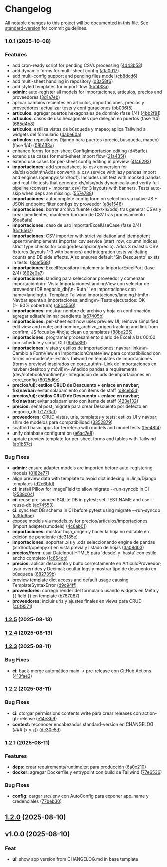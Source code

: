 # Changelog

All notable changes to this project will be documented in this file. See [standard-version](https://github.com/conventional-changelog/standard-version) for commit guidelines.

### 1.0.1 (2025-10-08)


### Features

* add cron-ready script for pending CSVs processing ([4d43b53](https://github.com/DarkyDieLJob/GestionFerreteria/commit/4d43b5339c2172f0a868816b87ededb2e4541036))
* add dynamic forms for multi-sheet config ([a1a0d17](https://github.com/DarkyDieLJob/GestionFerreteria/commit/a1a0d17b30e5106c17b21d0317b9fe859b598889))
* add multi-config support and pending files model ([cb8dcd6](https://github.com/DarkyDieLJob/GestionFerreteria/commit/cb8dcd60b0a19284d40d2b5bc18690b81b6b08f1))
* add multi-sheet handling in repository ([d3a58f6](https://github.com/DarkyDieLJob/GestionFerreteria/commit/d3a58f6b94cea545f88f22f64f866ad58f21dede))
* add styled templates for import flow ([5bf438a](https://github.com/DarkyDieLJob/GestionFerreteria/commit/5bf438aa99de49a208c25b3754bc300b1d5c438f))
* **admin:** auto-register all models for importaciones, articulos, precios and proveedores ([3d1a7eb](https://github.com/DarkyDieLJob/GestionFerreteria/commit/3d1a7eb03a5592e1471faecefa42f2fa18f328e4))
* aplicar cambios recientes en articulos, importaciones, precios y proveedores; actualizar tests y configuraciones ([bb036f5](https://github.com/DarkyDieLJob/GestionFerreteria/commit/bb036f5793088cce6e3ef48a3d19ecd44f589d31))
* **articulos:** agregar puertos hexagonales de dominio (fase 1/4) ([4bb2f81](https://github.com/DarkyDieLJob/GestionFerreteria/commit/4bb2f816b1c843e0aca6c03864231c4f696a6563))
* **articulos:** casos de uso hexagonales que delegan en puertos (fase 1/4) ([665d4b8](https://github.com/DarkyDieLJob/GestionFerreteria/commit/665d4b8a0e8e1fe97678420011b8341da76fb5a8))
* **articulos:** estiliza vistas de búsqueda y mapeo; aplica Tailwind a widgets del formulario ([4abe60a](https://github.com/DarkyDieLJob/GestionFerreteria/commit/4abe60aa8f7452593e261b852ab1909d9604a6f7))
* **articulos:** repositorios Django para puertos (precio, busqueda, mapeo) (fase 1/4) ([09b133a](https://github.com/DarkyDieLJob/GestionFerreteria/commit/09b133afdb5b210796fccb08e2a0d9786f108600))
* enhance forms for per-sheet ConfigImportacion editing ([d45affc](https://github.com/DarkyDieLJob/GestionFerreteria/commit/d45affc1b1dcf5d6c33d9f16a6b0a62228e47365))
* extend use cases for multi-sheet import flow ([21a435f](https://github.com/DarkyDieLJob/GestionFerreteria/commit/21a435f6967106d00d75a9707658ef4110b1c792))
* extend use cases for per-sheet config editing in preview ([4f46293](https://github.com/DarkyDieLJob/GestionFerreteria/commit/4f46293cd77c0065d9c55f291cbc6063046f3f70))
* **importaciones:** add spreadsheet-to-csv conversion for xls/xlsx/ods\n\nAdds convertir_a_csv service with lazy pandas import and engines (openpyxl/xlrd/odf). Includes unit test with mocked pandas and real-file tests that generate xls/xlsx/ods dynamically and verify full pipeline (convert + importar_csv) for 3 layouts with banners. Tests auto-skip when deps are missing. ([557e788](https://github.com/DarkyDieLJob/GestionFerreteria/commit/557e7883447e157214fa7b1095d401271438cd36))
* **importaciones:** autocomplete config form on selection via native JS + JSON endpoint; filter configs by proveedor ([e8e1548](https://github.com/DarkyDieLJob/GestionFerreteria/commit/e8e15480aa52dc7ecdfcc7410105bfb27056d0bf))
* **importaciones:** borrar archivo fuente (xlsx/xls/ods) tras generar CSVs y crear pendientes; mantener borrado de CSV tras procesamiento ([6ea6afa](https://github.com/DarkyDieLJob/GestionFerreteria/commit/6ea6afa80450510441e481478ae9beef00f899ee))
* **importaciones:** caso de uso ImportarExcelUseCase (fase 2/4) ([6cf6567](https://github.com/DarkyDieLJob/GestionFerreteria/commit/6cf6567e14924b14bc5b08c978a56d3c6fe8adfa))
* **importaciones:** CSV importer with strict validation and idempotent upsert\n\nImplements importar_csv service (start_row, column indices, strict type checks for codigo/descripcion/precio). Adds 3 realistic CSV fixtures (layouts 1-3 with banners) and integration tests validating counts and DB side effects. Also ensures default 'Sin Descuento' exists in tests. ([8cef568](https://github.com/DarkyDieLJob/GestionFerreteria/commit/8cef568251b0271bdee4ab508f87af280f2e2581))
* **importaciones:** ExcelRepository implementa ImportarExcelPort (fase 2/4) ([662e0a7](https://github.com/DarkyDieLJob/GestionFerreteria/commit/662e0a7711df68412b88bf4eef5a861bb171f691))
* **importaciones:** landing para seleccionar proveedor y comenzar importación\n\n- Vista ImportacionesLandingView con selector de proveedor (DB negocio_db)\n- Ruta '' en importaciones con name=landing\n- Template Tailwind importaciones/landing.html\n- Navbar apunta a importaciones:landing\n- Tests ejecutados: OK (>=90% cobertura) ([c8c4550](https://github.com/DarkyDieLJob/GestionFerreteria/commit/c8c4550dc11b2ef171fe455a20fa775ff812615c))
* **importaciones:** mostrar nombre de archivo y hoja en confirmación; agregar editar/eliminar pendiente ([a67405b](https://github.com/DarkyDieLJob/GestionFerreteria/commit/a67405b3fe7f4d1f183c326f4af6611f64a7cfb9))
* **importaciones:** per-sheet edit now uses preview UI; remove simplified edit view and route; add nombre_archivo_origen tracking and link from confirm; JS focus by #hoja; clean up templates ([88be225](https://github.com/DarkyDieLJob/GestionFerreteria/commit/88be2257d904d2d9e752423385b3852a9f188a46))
* **importaciones:** programar procesamiento diario de Excel a las 00:00 con schedule y script CLI ([9b0a89f](https://github.com/DarkyDieLJob/GestionFerreteria/commit/9b0a89fdcac5a38f8bd34c43aaf2084b9a6c09f9))
* **importaciones:** vistas y estilos de importaciones; navbar link\n\n- Cambio a FormView en ImportacionCreateView para compatibilidad con forms no-modelo\n- Estilos Tailwind en templates de importaciones (form y preview) inspirados en core_auth\n- Link de Importaciones en navbar (desktop y móvil)\n- Añadido pandas a requirements (dev/notebook/runtime)\n- Integración de urls de importaciones en core_config ([6025d6c](https://github.com/DarkyDieLJob/GestionFerreteria/commit/6025d6c717b70c87eab4cf68a9282e4edbce3580))
* **precios/ui): estilos CRUD de Descuento + enlace en navbar; fix(navbar:** evitar solapamiento con items de staff ([d8ceb5d](https://github.com/DarkyDieLJob/GestionFerreteria/commit/d8ceb5d9e23e7112979a90dced016c417835d679))
* **precios/ui): estilos CRUD de Descuento + enlace en navbar; fix(navbar:** evitar solapamiento con items de staff ([423e132](https://github.com/DarkyDieLJob/GestionFerreteria/commit/423e1329fa08fbc7cc33ca49d4b32fdacc2a84c7))
* **precios:** señal post_migrate para crear Descuento por defecto en negocio_db ([71773a1](https://github.com/DarkyDieLJob/GestionFerreteria/commit/71773a1582a0d2b02776ae6e96c2659e63f874f9))
* **proveedores:** CRUD vistas, urls, templates y tests; estilos UI y navbar; shim de modelos para compatibilidad ([3352879](https://github.com/DarkyDieLJob/GestionFerreteria/commit/3352879b3823aa8ebe3b602854900204cfd16e37))
* scaffold basic apps for ferreteria with models and model tests ([fee48f4](https://github.com/DarkyDieLJob/GestionFerreteria/commit/fee48f4228604cff0929895a79e918e378e63b00))
* unify database configuration ([e6ac7e8](https://github.com/DarkyDieLJob/GestionFerreteria/commit/e6ac7e866850c79b4eaa717a3a37d0f82144a394))
* update preview template for per-sheet forms and tables with Tailwind ([ab1b57c](https://github.com/DarkyDieLJob/GestionFerreteria/commit/ab1b57c23bbd025785703560ee0109b2a09997fe))


### Bug Fixes

* **admin:** ensure adapter models are imported before auto-registering models ([8182e77](https://github.com/DarkyDieLJob/GestionFerreteria/commit/8182e77d28d31c690ef86ca440bb6ff945e25162))
* align preview data with template to avoid dict indexing in Jinja/Django templates ([d2c6bfd](https://github.com/DarkyDieLJob/GestionFerreteria/commit/d2c6bfdb07f342b0f037fc8aeccc991273ef2c50))
* **ci:** install Pillow for ImageField to allow migrate --run-syncdb in CI ([2538c04](https://github.com/DarkyDieLJob/GestionFerreteria/commit/2538c0460bb72f3e1c449cfc99d951d1ec24e851))
* **ci:** reuse pre-synced SQLite DB in pytest; set TEST.NAME and use --reuse-db ([ac74553](https://github.com/DarkyDieLJob/GestionFerreteria/commit/ac745538c9d1fa20a574db1f3d81eafae97f05bf))
* **ci:** sync test DB schema in CI before pytest using migrate --run-syncdb ([c30d65e](https://github.com/DarkyDieLJob/GestionFerreteria/commit/c30d65e6179ea4efa3286f05adbc702043f8c2a1))
* expose models via models.py for precios/articulos/importaciones (import adapters.models) ([4c6ab01](https://github.com/DarkyDieLJob/GestionFerreteria/commit/4c6ab01141e57a7b0b73b4a5dd4f10e0a8e9bd91))
* **importaciones:** mostrar hoja_origen y hacer la hoja no editable en edición de pendiente ([dc3185e](https://github.com/DarkyDieLJob/GestionFerreteria/commit/dc3185e4eee4177cf7ef8e25b4f19ea4d9b1fb7f))
* **importaciones:** soportar .xls y .ods seleccionando engine de pandas (xlrd/odf/openpyxl) en vista previa y listado de hojas ([3a08d03](https://github.com/DarkyDieLJob/GestionFerreteria/commit/3a08d0393265b07f12f900029a09c1b4f51d1c8c))
* **precios/form:** usar DateInput HTML5 para 'desde' y 'hasta' con estilo ancho completo ([1c654cb](https://github.com/DarkyDieLJob/GestionFerreteria/commit/1c654cb250212265c483b9a59f4766533d4e7ca5))
* **precios:** aplicar descuento y bulto correctamente en ArticuloProveedor; usar overrides y Decimal; ocultar logs y mostrar tipo de descuento en búsqueda ([682739b](https://github.com/DarkyDieLJob/GestionFerreteria/commit/682739b8c42ec88803c030ecbaf27e1514ae1165))
* preview template dict access and default usage causing TemplateSyntaxError ([d9c94ff](https://github.com/DarkyDieLJob/GestionFerreteria/commit/d9c94ff5a05d62e850c316e0fac63d6bc9dbbab2))
* **proveedores:** corregir render del formulario usando widgets en Meta y {{ field }} en template ([b767067](https://github.com/DarkyDieLJob/GestionFerreteria/commit/b767067bc1995a669adc992f5db20b34d3584e9a))
* **proveedores:** incluir urls y ajustes finales en views para CRUD ([40f9571](https://github.com/DarkyDieLJob/GestionFerreteria/commit/40f9571bf0feb5f0aa13b1f68ba6fed617e2a913))

### [1.2.5](https://github.com/DarkyDieLJob/DjangoProyects/compare/v1.2.4...v1.2.5) (2025-08-13)

### [1.2.4](https://github.com/DarkyDieLJob/DjangoProyects/compare/v1.2.3...v1.2.4) (2025-08-13)

### [1.2.3](https://github.com/DarkyDieLJob/DjangoProyects/compare/v1.2.2...v1.2.3) (2025-08-11)


### Bug Fixes

* **ci:** back-merge automático main -> pre-release con GitHub Actions ([413fae2](https://github.com/DarkyDieLJob/DjangoProyects/commit/413fae2a73622cb2c2ef6c4ebcf0956c74f8b8db))

### [1.2.2](https://github.com/DarkyDieLJob/DjangoProyects/compare/v1.2.1...v1.2.2) (2025-08-11)


### Bug Fixes

* **ci:** otorgar permissions contents:write para crear releases con action-gh-release ([e14e3b9](https://github.com/DarkyDieLJob/DjangoProyects/commit/e14e3b9c119eeb4b9423258405912c5b9114addd))
* **context:** reconocer encabezados standard-version en CHANGELOG (### [x.y.z]) ([dc30e5d](https://github.com/DarkyDieLJob/DjangoProyects/commit/dc30e5df978079358b3b68de51f4e6330714eabc))

### [1.2.1](https://github.com/DarkyDieLJob/DjangoProyects/compare/v1.2.0...v1.2.1) (2025-08-11)


### Features

* **deps:** crear requirements/runtime.txt para producción ([6a0c210](https://github.com/DarkyDieLJob/DjangoProyects/commit/6a0c2105fbb6a81406533a49ade50158c87a659a))
* **docker:** agregar Dockerfile y entrypoint con build de Tailwind ([77e6536](https://github.com/DarkyDieLJob/DjangoProyects/commit/77e6536c9c1ecfa6c6767fc0965ab573183b718f))


### Bug Fixes

* **config:** cargar src/.env con AutoConfig para exponer app_name y credenciales ([77beb30](https://github.com/DarkyDieLJob/DjangoProyects/commit/77beb3046a04bd929547f2377df46661bffc634d))

## [1.2.0](https://github.com/DarkyDieLJob/DjangoProyects/compare/v1.1.0...v1.2.0) (2025-08-10)

## v1.0.0 (2025-08-10)

### Feat

- **ui**: show app version from CHANGELOG.md in base template
